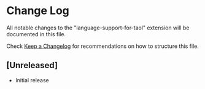 # Change Log

All notable changes to the "language-support-for-taol" extension will be documented in this file.

Check [Keep a Changelog](http://keepachangelog.com/) for recommendations on how to structure this file.

## [Unreleased]

- Initial release